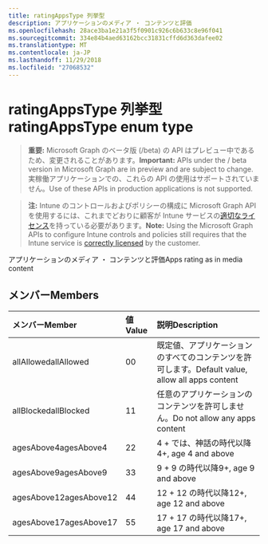 ```yaml
---
title: ratingAppsType 列挙型
description: アプリケーションのメディア ・ コンテンツと評価
ms.openlocfilehash: 28ace3ba1e21a3f5f0901c926c6b633c8e96f041
ms.sourcegitcommit: 334e84b4aed63162bcc31831cffd6d363dafee02
ms.translationtype: MT
ms.contentlocale: ja-JP
ms.lasthandoff: 11/29/2018
ms.locfileid: "27068532"
---
```

# <a name="ratingappstype-enum-type"></a><span data-ttu-id="979e1-103">ratingAppsType 列挙型</span><span class="sxs-lookup"><span data-stu-id="979e1-103">ratingAppsType enum type</span></span>

> <span data-ttu-id="979e1-104">**重要:** Microsoft Graph のベータ版 (/beta) の API はプレビュー中であるため、変更されることがあります。</span><span class="sxs-lookup"><span data-stu-id="979e1-104">**Important:** APIs under the / beta version in Microsoft Graph are in preview and are subject to change.</span></span> <span data-ttu-id="979e1-105">実稼働アプリケーションでの、これらの API の使用はサポートされていません。</span><span class="sxs-lookup"><span data-stu-id="979e1-105">Use of these APIs in production applications is not supported.</span></span>

> <span data-ttu-id="979e1-106">**注:** Intune のコントロールおよびポリシーの構成に Microsoft Graph API を使用するには、これまでどおりに顧客が Intune サービスの[適切なライセンス](https://go.microsoft.com/fwlink/?linkid=839381)を持っている必要があります。</span><span class="sxs-lookup"><span data-stu-id="979e1-106">**Note:** Using the Microsoft Graph APIs to configure Intune controls and policies still requires that the Intune service is [correctly licensed](https://go.microsoft.com/fwlink/?linkid=839381) by the customer.</span></span>

<span data-ttu-id="979e1-107">アプリケーションのメディア ・ コンテンツと評価</span><span class="sxs-lookup"><span data-stu-id="979e1-107">Apps rating as in media content</span></span>
## <a name="members"></a><span data-ttu-id="979e1-108">メンバー</span><span class="sxs-lookup"><span data-stu-id="979e1-108">Members</span></span>
|<span data-ttu-id="979e1-109">メンバー</span><span class="sxs-lookup"><span data-stu-id="979e1-109">Member</span></span>|<span data-ttu-id="979e1-110">値</span><span class="sxs-lookup"><span data-stu-id="979e1-110">Value</span></span>|<span data-ttu-id="979e1-111">説明</span><span class="sxs-lookup"><span data-stu-id="979e1-111">Description</span></span>|
|:---|:---|:---|
|<span data-ttu-id="979e1-112">allAllowed</span><span class="sxs-lookup"><span data-stu-id="979e1-112">allAllowed</span></span>|<span data-ttu-id="979e1-113">0</span><span class="sxs-lookup"><span data-stu-id="979e1-113">0</span></span>|<span data-ttu-id="979e1-114">既定値、アプリケーションのすべてのコンテンツを許可します。</span><span class="sxs-lookup"><span data-stu-id="979e1-114">Default value, allow all apps content</span></span>|
|<span data-ttu-id="979e1-115">allBlocked</span><span class="sxs-lookup"><span data-stu-id="979e1-115">allBlocked</span></span>|<span data-ttu-id="979e1-116">1</span><span class="sxs-lookup"><span data-stu-id="979e1-116">1</span></span>|<span data-ttu-id="979e1-117">任意のアプリケーションのコンテンツを許可しません。</span><span class="sxs-lookup"><span data-stu-id="979e1-117">Do not allow any apps content</span></span>|
|<span data-ttu-id="979e1-118">agesAbove4</span><span class="sxs-lookup"><span data-stu-id="979e1-118">agesAbove4</span></span>|<span data-ttu-id="979e1-119">2</span><span class="sxs-lookup"><span data-stu-id="979e1-119">2</span></span>|<span data-ttu-id="979e1-120">4 + では、神話の時代以降</span><span class="sxs-lookup"><span data-stu-id="979e1-120">4+, age 4 and above</span></span>|
|<span data-ttu-id="979e1-121">agesAbove9</span><span class="sxs-lookup"><span data-stu-id="979e1-121">agesAbove9</span></span>|<span data-ttu-id="979e1-122">3</span><span class="sxs-lookup"><span data-stu-id="979e1-122">3</span></span>|<span data-ttu-id="979e1-123">9 + 9 の時代以降</span><span class="sxs-lookup"><span data-stu-id="979e1-123">9+, age 9 and above</span></span>|
|<span data-ttu-id="979e1-124">agesAbove12</span><span class="sxs-lookup"><span data-stu-id="979e1-124">agesAbove12</span></span>|<span data-ttu-id="979e1-125">4</span><span class="sxs-lookup"><span data-stu-id="979e1-125">4</span></span>|<span data-ttu-id="979e1-126">12 + 12 の時代以降</span><span class="sxs-lookup"><span data-stu-id="979e1-126">12+, age 12 and above</span></span> |
|<span data-ttu-id="979e1-127">agesAbove17</span><span class="sxs-lookup"><span data-stu-id="979e1-127">agesAbove17</span></span>|<span data-ttu-id="979e1-128">5</span><span class="sxs-lookup"><span data-stu-id="979e1-128">5</span></span>|<span data-ttu-id="979e1-129">17 + 17 の時代以降</span><span class="sxs-lookup"><span data-stu-id="979e1-129">17+, age 17 and above</span></span>|






